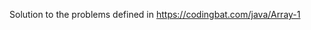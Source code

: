Solution to the problems defined in https://codingbat.com/java/Array-1
                                    
